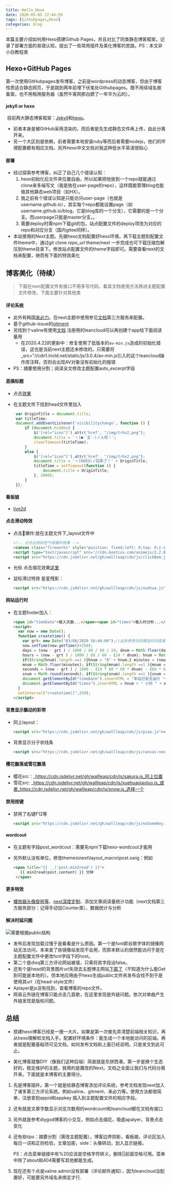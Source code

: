 ```yaml
---
title: Hello_Hexo
date: 2020-05-05 22:44:59
tags: [Githubpages,Hexo]
categories: blog
---
```


本篇主要介绍如何用Hexo搭建Github Pages，并且对比了同类静态博客框架，记录了部署方面的易错认知，提出了一些常用插件及美化博客的思路。PS：本文非小白教程类
<!--more-->

## Hexo+GitHub Pages

第一次使用GitHubpages发布博客，之前是wordpress的动态博客，但由于博客性质适合静态网页，于是跳到两年前埋下伏笔处Githubpages。既不用续域名做备案，也不用租用服务器（虽然牛客网那白嫖了一年华为云的）。

#### jekyll or hexo

​	目前两大静态博客框架：[Jekyll](jekyllcn.com)和[hexo](heox.io)。

- 前者本身是被GitHub采用渲染的，而后者是先生成静态文件再上传，由此分离开来。
- 另一个大区别是依赖，前者需要本地安装ruby等而后者需要nodejs，他们的环境配置都有相应文档，另外hexo中文文档对我这种低水平英语很贴心

#### 部署

- 经过探索参考博客，纠正了自己几个错误认知：
  1. hexo初始化后文件夹位置自由，所以如果把他放到一个repo就能通过clone来多端写文（我是放在user-page的repo），这样既能管理blog也能做其他静态web项目（如HX）。
  2. 我之前有个错误认知是只能访问user-page（也就是username.github.io），其实每个repo都能设置page（如username.github.io/blog，它是blog库的一个分支），它需要的是一个分支。而userpage只能是master分支。。
  3. 需要deploy时需npm下载git的包，站点配置文件的deploy项改为对应的repo和对应分支（国内gitee同样）。
- 本站使用的Next主题。先据hexo文档配置好hexo环境，再下载主题到配置文件theme中，通过git clone _repo_url_  theme/next 一步完成也可下载压缩包解压到theme目录下。修改站点配置文件的theme字段即可。需要查看next的文档来配置，继而有下面的特效美化 

## 博客美化（待续）

> 下面在next配置文件有接口不用多写代码，看其文档使用方法再进主题配置文件修改，下面主要针对其他类

#### 评论系统

- 此外有韩国[来必力](livere.com)。在next主题中使用参见[文档](http://theme-next.iissnan.com/third-party-services.html)第三方服务来配置。
- 基于github-issue的[gitment](<https://imsun.net/posts/gitment-introduction/>)
- 另找到个valine有使用[文档](https://valine.js.org) 注册用的leancloud可以再创建个app给下面阅读量用
  - 在2020.4.22的更新中：修复使用了低版本的`av-min.js`造成的初始化错误，这也是当前next主题还未修改的。只需要将_src="//cdn1.lncld.net/static/js/3.0.4/av-min.js引入的这个leancloud操作库注释，否则会出现AV对象没有初始化的报错
- PS：摘要使用<!--more-->分割；阅读全文修改主题配置auto_excerpt字段

#### 恶搞标题

- 点击[效果](diygod.me)

- 在主题文件下找到head文件里加入

  ```javascript
   var OriginTitle = document.title;
   var titleTime;
   document.addEventListener('visibilitychange', function () {
       if (document.hidden) {
           $('[rel="icon"]').attr('href', "/img/trhx2.png");
           document.title = 'ヽ(●-`Д´-)ノ人呢！';
           clearTimeout(titleTime);
       }
       else {
           $('[rel="icon"]').attr('href', "/img/trhx2.png");
           document.title = 'ヾ(Ő∀Ő3)ノ回来了！' + OriginTitle;
           titleTime = setTimeout(function () {
               document.title = OriginTitle;
           }, 2000);
       }
   });
  ```

  

#### 看板娘

- [live2d](<https://www.cnblogs.com/ButterflyEffect/p/10839613.html>)

#### 点击滑动特效

- 点击🎈爆炸:放在主题文件下_layout文件中

  ```html
  <!-- 点击出现彩色气球爆炸效果 -->
  <canvas class="fireworks" style="position: fixed;left: 0;top: 0;z-index: 1; pointer-events: none;" ></canvas> 
  <script type="text/javascript" src="//cdn.bootcss.com/animejs/2.2.0/anime.min.js"></script> 
  <script src="https://cdn.jsdelivr.net/gh/wallleap/cdn/js/clickBom.js"></script>
  ```

  

- 光标 点击烟花效果[这里](<https://www.cnblogs.com/axqa/p/11537599.html>)

- 鼠标滑过特效 星星残影：

  ```html
  <script src="https://cdn.jsdelivr.net/gh/wallleap/cdn/js/xuehua.js"></script>
  ```

  

#### 网站运行时

- 在主题footer加入：

  ```html
  <span id="timeDate">载入天数...</span><span id="times">载入时分秒...</span>
  <script>
    var now = new Date(); 
    function createtime() { 
      var grt= new Date("03/08/2020 16:44:00");//此处修改你的建站时间或者网站上线时间 
      now.setTime(now.getTime()+250); 
      days = (now - grt ) / 1000 / 60 / 60 / 24; dnum = Math.floor(days); 
      hours = (now - grt ) / 1000 / 60 / 60 - (24 * dnum); hnum = Math.floor(hours); 
      if(String(hnum).length ==1 ){hnum = "0" + hnum;} minutes = (now - grt ) / 1000 /60 - (24 * 60 * dnum) - (60 * hnum); 
      mnum = Math.floor(minutes); if(String(mnum).length ==1 ){mnum = "0" + mnum;} 
      seconds = (now - grt ) / 1000 - (24 * 60 * 60 * dnum) - (60 * 60 * hnum) - (60 * mnum); 
      snum = Math.round(seconds); if(String(snum).length ==1 ){snum = "0" + snum;} 
      document.getElementById("timeDate").innerHTML = "本站已安全运行 "+dnum+" 天 "; 
      document.getElementById("times").innerHTML = hnum + " 小时 " + mnum + " 分 " + snum + " 秒"; 
    } 
    setInterval("createtime()",250);
  </script>
  ```

#### 背景显示飘动的彩带

- 同上layout：

  ```html
  <script src="https://cdn.jsdelivr.net/gh/wallleap/cdn/js/piao.js"></script>
  ```

- 背景显示分子状线条

  ```html
  <script src="https://cdn.jsdelivr.net/gh/wallleap/cdn/js/canvas-nest.min.js"></script>
  ```

#### 樱花飘落或雪花飘落

- 樱花src：_https://cdn.jsdelivr.net/gh/wallleap/cdn/js/sakura.js_同上位置
- 雪花src: _https://cdn.jsdelivr.net/gh/wallleap/cdn/js/xuehuapiaoluo.js_或者_https://cdn.jsdelivr.net/gh/wallleap/cdn/js/snow.js_选择一个

#### 禁用按键

- 禁用了右键F12等

  ```html
  <script src="https://cdn.jsdelivr.net/gh/wallleap/cdn/js/noSomeKey.js"></script>
  ```

#### wordcout

- 在主题有字段post_wordcout：需要先npm下载hexo-wordcout才能用

- 另外默认没有单位，修改themes\next\layout\_macro\post.swig：例如

  ```html
  <span title="{{ __('post.min2read') }}">
     {{ min2read(post.content) }} 分钟
   </span>
  ```

  

#### 更多特效

- [播放器头像旋转等](<https://blog.csdn.net/u011475210/article/details/79023429#comments>)、[next深度定制](<https://blog.csdn.net/weixin_43738731/article/details/85843474>)、添加文章阅读量统计功能（next文档第三方服务部分：记得手动加Counter类）、数据统计与分析

#### 解决时延问题

![需要根据public结构](https://kivid.github.io/blog/image/解决时延.png)

- 发布后发现加载过慢于是看看是什么原因。第一个是font即谷歌字体的镜像网站无法访问，本来查了些镜像站发现不会用，而原本默认的居然能访问于是在主题配置文件中更改font字段下的host。
- 第二个是disq第三方评论网站被墙，只需将其字段设false。
- 还有个是head的背景图片url失效去主题博主网站[下载了](https://notes.doublemine.me/images/header-background.jpg)（不知道为什么能Get到可能是本地的）。但本地应用由于hexo生成public文件夹发布会找不到于是使用其url（在head-style文件）
- Aplayer是js没有找到，查看博客的repo文件。
- 网易云外链在博客只能点击几首歌，在这里发现是外链问题。依次对单曲产生外链发现是版权问题。

## 总结

- 搭建hexo博客已经是一搜一大片。如果是第一次做先弄清楚前端相关知识，再从hexo理解和文档入手。配置好环境条件：能生成一个本地能访问的前端。再者就是配置基础项可见文档，如何发布文档和上面已经说明。只是发文到此可止。

- 美化博客就像DIY（像我们这种后端）简直就是东拼西凑。第一步是换个生态好的，稳定维护的主题，我用的是魔改的Next。文档之全面让我们与代码分离开来。下面就是本博客的主要得分。

1. 先是博客插件。第一个就是给静态博客添加评论系统，参考文档发现next加入了诸多第三方评论系统。例如valine、gitment、来必力等。使用方法都很简单，注册拿到appid和appkey 插入到主题配置文件的相应字段。

2. 还有就是文章字数显示浏览次数用的wordcount和leancloud都在文档有接口

3. 另外就是参考diygod博客的小交互，例如点击烟花，吸底apalyer，背景点击变化

4. 还有些tips：摘要分割（需改主题配置），博客边界阴影，看板娘，评论区加入每日一词和正则检验，文章加密，side：头像转动，划入显示链接。

   PS：点击菜单链接中有%20应该是空格字符转义，删除||前面空格可用。菜单中除了about和404需要写其他都能生成。

5. 现在还有个点是valine admin没有部署（评论邮件通知），因为leancloud没配置好，可能要另外域名来绑定才行.